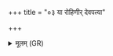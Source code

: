 +++
title = "०३ या रोहिणीर् देवपत्या"

+++
<details><summary>मूलम् (GR)</summary>

या रोहिणीर् देवपत्या  
प्र धेनुर् इव पिन्वते ।  
तत्र तिस्रो व्यष्टकाः सर्वाँ अधि  
ब्रुवन्तु प्रजायै जगते च वाम् ॥
</details>